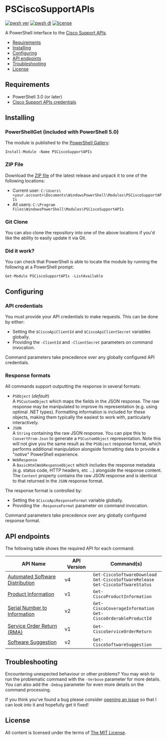 PSCiscoSupportAPIs
==================

[![pwsh ver](https://img.shields.io/powershellgallery/v/PSCiscoSupportAPIs)](https://www.powershellgallery.com/packages/PSCiscoSupportAPIs)
[![pwsh dl](https://img.shields.io/powershellgallery/dt/PSCiscoSupportAPIs)](https://www.powershellgallery.com/packages/PSCiscoSupportAPIs)
[![license](https://img.shields.io/github/license/ralish/PSCiscoSupportAPIs)](https://choosealicense.com/licenses/mit/)

A PowerShell interface to the [Cisco Support APIs](https://developer.cisco.com/site/support-apis/).

- [Requirements](#requirements)
- [Installing](#installing)
- [Configuring](#configuring)
- [API endpoints](#api-endpoints)
- [Troubleshooting](#troubleshooting)
- [License](#license)

Requirements
------------

- PowerShell 3.0 (or later)
- [Cisco Support APIs credentials](https://apiconsole.cisco.com/)

Installing
----------

### PowerShellGet (included with PowerShell 5.0)

The module is published to the [PowerShell Gallery](https://www.powershellgallery.com/packages/PSCiscoSupportAPIs):

```posh
Install-Module -Name PSCiscoSupportAPIs
```

### ZIP File

Download the [ZIP file](https://github.com/ralish/PSCiscoSupportAPIs/archive/stable.zip) of the latest release and unpack it to one of the following locations:

- Current user: `C:\Users\<your.account>\Documents\WindowsPowerShell\Modules\PSCiscoSupportAPIs`
- All users: `C:\Program Files\WindowsPowerShell\Modules\PSCiscoSupportAPIs`

### Git Clone

You can also clone the repository into one of the above locations if you'd like the ability to easily update it via Git.

### Did it work?

You can check that PowerShell is able to locate the module by running the following at a PowerShell prompt:

```posh
Get-Module PSCiscoSupportAPIs -ListAvailable
```

Configuring
-----------

### API credentials

You must provide your API credentials to make requests. This can be done by either:

- Setting the `$CiscoApiClientId` and `$CiscoApiClientSecret` variables globally.
- Providing the `-ClientId` and `-ClientSecret` parameters on command invocation.

Command parameters take precedence over any globally configured API credentials.

### Response formats

All commands support outputting the response in several formats:

- `PSObject` (_default_)  
  A `PSCustomObject` which maps the fields in the JSON response. The raw response may be manipulated to improve its representation (e.g. using optimal .NET types). Formatting information is included for these objects, making them typically the easiest to work with, particularly interactively.
- `JSON`  
  A `String` containing the raw JSON response. You can pipe this to `ConvertFrom-Json` to generate a `PSCustomObject` representation. Note this will not give you the same result as the `PSObject` response format, which performs additional manipulation alongside formatting data to provide a "_native_" PowerShell experience.
- `WebResponse`  
  A `BasicHtmlWebResponseObject` which includes the response metadata (e.g. status code, HTTP headers, etc ...) alongside the response content. The `Content` property contains the raw JSON response and is identical to that returned in the `JSON` response format.

The response format is controlled by:

- Setting the `$CiscoApiResponseFormat` variable globally.
- Providing the `-ResponseFormat` parameter on command invocation.

Command parameters take precedence over any globally configured response format.

API endpoints
-------------

The following table shows the required API for each command:

| API Name                                                                                                           | API Version | Command(s) |
| ------------------------------------------------------------------------------------------------------------------ | ------------| ---------- |
| [Automated Software Distribution](https://developer.cisco.com/docs/support-apis/#!automated-software-distribution) | v4          | `Get-CiscoSoftwareDownload`<br>`Get-CiscoSoftwareRelease`<br>`Get-CiscoSoftwareStatus` |
| [Product Information](https://developer.cisco.com/docs/support-apis/#!product-information)                         | v1          | `Get-CiscoProductInformation` |
| [Serial Number to Information](https://developer.cisco.com/docs/support-apis/#!serial-number-to-information)       | v2          | `Get-CiscoCoverageInformation`<br>`Get-CiscoOrderableProductId` |
| [Service Order Return (RMA)](https://developer.cisco.com/docs/support-apis/#!service-order-return-rma)             | v1          | `Get-CiscoServiceOrderReturn` |
| [Software Suggestion](https://developer.cisco.com/docs/support-apis/#!software-suggestion)                         | v2          | `Get-CiscoSoftwareSuggestion` |

Troubleshooting
---------------

Encountering unexpected behaviour or other problems? You may wish to run the problematic command with the `-Verbose` parameter for more details. You can also add the `-Debug` parameter for even more details on the command processing.

If you think you've found a bug please consider [opening an issue](https://github.com/ralish/PSCiscoSupportAPIs/issues) so that I can look into it and hopefully get it fixed!

License
-------

All content is licensed under the terms of [The MIT License](LICENSE).
